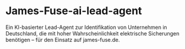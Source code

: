 # James-Fuse-ai-lead-agent
Ein KI-basierter Lead-Agent zur Identifikation von Unternehmen in Deutschland, die mit hoher Wahrscheinlichkeit elektrische Sicherungen benötigen – für den Einsatz auf james-fuse.de.
